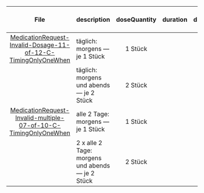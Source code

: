 | File | description | doseQuantity | duration | durationUnit | frequency | period | periodUnit | Day<br>of<br>Week | Time<br>Of<br>Day | when | bounds[x] |
| :---: | :--- | :---: | :---: | :---: | :---: | :---: | :---: | :---: | :---: | :---: | :---: |
| [MedicationRequest-Invalid-Dosage-11-of-12-C-TimingOnlyOneWhen](./MedicationRequest-Invalid-Dosage-11-of-12-C-TimingOnlyOneWhen.html) | täglich: morgens — je 1 Stück | 1 Stück |  |  | 1 | 1 | d |  |  | MORN |  |
|  | täglich: morgens und abends — je 2 Stück | 2 Stück |  |  | 1 | 1 | d |  |  | MORN, EVE |  |
| [MedicationRequest-Invalid-multiple-07-of-10-C-TimingOnlyOneWhen](./MedicationRequest-Invalid-multiple-07-of-10-C-TimingOnlyOneWhen.html) | alle 2 Tage: morgens — je 1 Stück | 1 Stück |  |  | 1 | 2 | d |  |  | MORN |  |
|  | 2 x alle 2 Tage: morgens und abends — je 2 Stück | 2 Stück |  |  | 2 | 2 | d |  |  | MORN, EVE |  |
